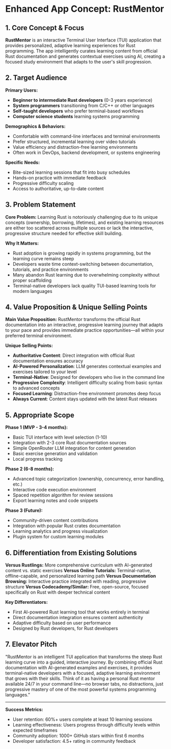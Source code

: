
# Enhanced App Concept: RustMentor

## 1. Core Concept & Focus

**RustMentor** is an interactive Terminal User Interface (TUI) application that provides personalized,
adaptive learning experiences for Rust programming. 
The app intelligently curates learning content from official Rust documentation and generates
contextual exercises using AI, creating a focused study environment that adapts to the user's skill progression.

## 2. Target Audience

**Primary Users:**
- **Beginner to intermediate Rust developers** (0-3 years experience)
- **System programmers** transitioning from C/C++ or other languages
- **Self-taught developers** who prefer terminal-based workflows
- **Computer science students** learning systems programming

**Demographics & Behaviors:**
- Comfortable with command-line interfaces and terminal environments
- Prefer structured, incremental learning over video tutorials
- Value efficiency and distraction-free learning environments
- Often work in DevOps, backend development, or systems engineering

**Specific Needs:**
- Bite-sized learning sessions that fit into busy schedules
- Hands-on practice with immediate feedback
- Progressive difficulty scaling
- Access to authoritative, up-to-date content

## 3. Problem Statement

**Core Problem:** Learning Rust is notoriously challenging due to its unique concepts (ownership, borrowing, lifetimes),
and existing learning resources are either too scattered across multiple sources or
lack the interactive, progressive structure needed for effective skill building.

**Why It Matters:**
- Rust adoption is growing rapidly in systems programming, but the learning curve remains steep
- Developers waste time context-switching between documentation, tutorials, and practice environments
- Many abandon Rust learning due to overwhelming complexity without proper scaffolding
- Terminal-native developers lack quality TUI-based learning tools for modern languages

## 4. Value Proposition & Unique Selling Points

**Main Value Proposition:** 
RustMentor transforms the official Rust documentation into an interactive,
progressive learning journey that adapts to your pace and provides immediate practice opportunities—all
within your preferred terminal environment.

**Unique Selling Points:**
- **Authoritative Content**: Direct integration with official Rust documentation ensures accuracy
- **AI-Powered Personalization**: LLM generates contextual examples and exercises tailored to your level
- **Terminal-Native**: Designed for developers who live in the command line
- **Progressive Complexity**: Intelligent difficulty scaling from basic syntax to advanced concepts
- **Focused Learning**: Distraction-free environment promotes deep focus
- **Always Current**: Content stays updated with the latest Rust releases

## 5. Appropriate Scope

**Phase 1 (MVP - 3-4 months):**
- Basic TUI interface with level selection (1-10)
- Integration with 2-3 core Rust documentation sources
- Simple OpenRouter LLM integration for content generation
- Basic exercise generation and validation
- Local progress tracking

**Phase 2 (6-8 months):**
- Advanced topic categorization (ownership, concurrency, error handling, etc.)
- Interactive code execution environment
- Spaced repetition algorithm for review sessions
- Export learning notes and code snippets

**Phase 3 (Future):**
- Community-driven content contributions
- Integration with popular Rust crates documentation
- Learning analytics and progress visualization
- Plugin system for custom learning modules

## 6. Differentiation from Existing Solutions

**Versus Rustlings:** More comprehensive curriculum with AI-generated content vs. static exercises
**Versus Online Tutorials:** Terminal-native, offline-capable, and personalized learning path
**Versus Documentation Browsing:** Interactive practice integrated with reading, progressive structure
**Versus Codecademy/Similar:** Free, open-source, focused specifically on Rust with deeper technical content

**Key Differentiators:**
- First AI-powered Rust learning tool that works entirely in terminal
- Direct documentation integration ensures content authenticity
- Adaptive difficulty based on user performance
- Designed by Rust developers, for Rust developers

## 7. Elevator Pitch

"RustMentor is an intelligent TUI application that transforms the steep Rust learning curve into a guided, interactive journey. By combining official Rust documentation with AI-generated examples and exercises, it provides terminal-native developers with a focused, adaptive learning environment that grows with their skills. Think of it as having a personal Rust mentor available 24/7 in your command line—no browser tabs, no distractions, just progressive mastery of one of the most powerful systems programming languages."

---

**Success Metrics:**
- User retention: 60%+ users complete at least 10 learning sessions
- Learning effectiveness: Users progress through difficulty levels within expected timeframes
- Community adoption: 1000+ GitHub stars within first 6 months
- Developer satisfaction: 4.5+ rating in community feedback